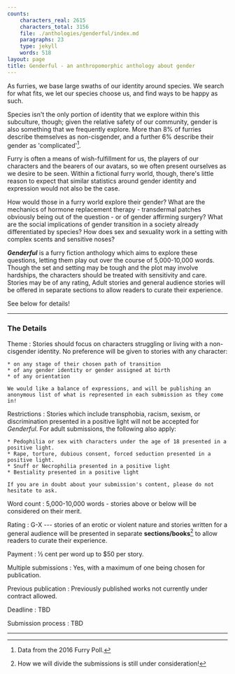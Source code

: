 ```yaml
---
counts:
    characters_real: 2615
    characters_total: 3156
    file: ./anthologies/genderful/index.md
    paragraphs: 23
    type: jekyll
    words: 518
layout: page
title: Genderful - an anthropomorphic anthology about gender
---
```


As furries, we base large swaths of our identity around species. We search for what fits, we let our species choose us, and find ways to be happy as such.

Species isn't the only portion of identity that we explore within this subculture, though; given the relative safety of our community, gender is also something that we frequently explore. More than 8% of furries describe themselves as non-cisgender, and a further 6% describe their gender as 'complicated'[^stats].

Furry is often a means of wish-fulfillment for us, the players of our characters and the bearers of our avatars, so we often present ourselves as we desire to be seen. Within a fictional furry world, though, there's little reason to expect that similar statistics around gender identity and expression would not also be the case.

How would those in a furry world explore their gender? What are the mechanics of hormone replacement therapy - transdermal patches obviously being out of the question - or of gender affirming surgery? What are the social implications of gender transition in a society already differentiated by species? How does sex and sexuality work in a setting with complex scents and sensitive noses?

***Genderful*** is a furry fiction anthology which aims to explore these questions, letting them play out over the course of 5,000-10,000 words. Though the set and setting may be tough and the plot may involve hardships, the characters should be treated with sensitivity and care. Stories may be of any rating, Adult stories and general audience stories will be offered in separate sections to allow readers to curate their experience.

See below for details!

-----

### The Details

Theme
:   Stories should focus on characters struggling or living with a non-cisgender identity. No preference will be given to stories with any character:

    * on any stage of their chosen path of transition
    * of any gender identity or gender assigned at birth
    * of any orientation

    We would like a balance of expressions, and will be publishing an anonymous list of what is represented in each submission as they come in!

Restrictions
:   Stories which include transphobia, racism, sexism, or discrimination presented in a positive light will not be accepted for *Genderful*. For adult submissions, the following also apply:

    * Pedophilia or sex with characters under the age of 18 presented in a positive light.
    * Rape, torture, dubious consent, forced seduction presented in a positive light.
    * Snuff or Necrophilia presented in a positive light
    * Bestiality presented in a positive light

    If you are in doubt about your submission's content, please do not hesitate to ask.

Word count
:   5,000-10,000 words - stories above or below will be considered on their merit.

Rating
:   G-X --- stories of an erotic or violent nature and stories written for a general audience will be presented in separate **sections/books**[^rating] to allow readers to curate their experience.

Payment
:   &frac12; cent per word up to $50 per story.

Multiple submissions
:   Yes, with a maximum of one being chosen for publication.

Previous publication
:   Previously published works not currently under contract allowed.

Deadline
:   TBD

Submission process
:   TBD

-----

[^stats]: Data from the 2016 Furry Poll.
[^rating]: How we will divide the submissions is still under consideration!
